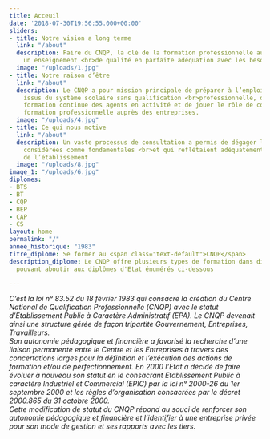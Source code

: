 ```yaml
---
title: Acceuil
date: '2018-07-30T19:56:55.000+00:00'
sliders:
- title: Notre vision a long terme
  link: "/about"
  description: Faire du CNQP, la clé de la formation professionnelle au Sénégal, par
    un enseignement <br>de qualité en parfaite adéquation avec les besoins de l’entreprise
  image: "/uploads/1.jpg"
- title: Notre raison d’être
  link: "/about"
  description: Le CNQP a pour mission principale de préparer à l’emploi les jeunes
    issus du système scolaire sans qualification <br>professionnelle, d’assurer la
    formation continue des agents en activité et de jouer le rôle de conseil en matière<br>de
    formation professionnelle auprès des entreprises.
  image: "/uploads/4.jpg"
- title: Ce qui nous motive
  link: "/about"
  description: Un vaste processus de consultation a permis de dégager les valeurs
    considérées comme fondamentales <br>et qui reflétaient adéquatement la culture
    de l’établissement
  image: "/uploads/8.jpg"
image_1: "/uploads/6.jpg"
diplomes:
- BTS
- BT
- CQP
- BEP
- CAP
- CS
layout: home
permalink: "/"
annee_historique: "1983"
titre_diplome: Se former au <span class="text-default">CNQP</span>
description_diplome: Le CNQP offre plusieurs types de formation dans differents domaine
  pouvant aboutir aux diplômes d'Etat énumérés ci-dessous

---
```

<em>C’est la loi n° 83.52 du 18 février 1983 qui consacre la création du Centre National de Qualification Professionnelle (CNQP) avec le statut d’Etablissement Public à Caractère Administratif (EPA). Le CNQP devenait ainsi une structure gérée de façon tripartite Gouvernement, Entreprises, Travailleurs. </br>Son autonomie pédagogique et financière a favorisé la recherche d’une liaison permanente entre le Centre et les Entreprises à travers des concertations larges pour la définition et l’exécution des actions de formation et/ou de perfectionnement. En 2000 l’Etat a décidé de faire évoluer à nouveau son statut en le consacrant Etablissement Public à caractère Industriel et Commercial (EPIC) par la loi n° 2000-26 du 1er septembre 2000 et les règles d’organisation consacrées par le décret 2000.865 du 31 octobre 2000. </br>Cette modification de statut du CNQP répond au souci de renforcer son autonomie pédagogique et financière et l’identifier à une entreprise privée pour son mode de gestion et ses rapports avec les tiers.</em>